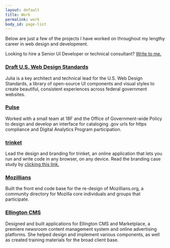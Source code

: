 ```yaml
---
layout: default
title: Work
permalink: work
body_id: page-list
---
```


<p class="subtitle">Below are just a few of the projects I have worked on throughout my lengthy career in web design and development.</p>

<p class="subtitle">Looking to hire a Senior UI Developer or technical consultant? <a href="mailto:hello@juliaelman.com?subject=Hello, Julia! Let's talk about design and code.">Write to me.</a></p>

<h3>
	<a href="https://standards.usa.gov/">Draft U.S. Web Design Standards</a>
</h3>
<article>
	<p>
		Julia is a key architect and technical lead for the U.S. Web Design Standards, a library of open-source UI components and visual styles to create beautiful, consistent experiences across federal government websites.
	</p>
</article>
<h3>
	<a href="https://pulse.cio.gov/">Pulse</a>
</h3>
<article>
	<p>
		Worked with a small team at 18F and the Office of Government-wide Policy to design and develop an interface for cataloging .gov urls for https compliance and Digital Analytics Program participation. 
	</p>
</article>
<h3>
	<a href="https://trinket.io/">trinket</a>
</h3>
<article>
	<p>
		Lead the design and branding for trinket, an online application that lets you run and write code in any browser, on any device. Read the branding case study by <a href="/blog/2014/01/22/creating-trinket">clicking this link.</a>
	</p>
</article>
<h3>
	<a href="https://mozillians.org/">Mozillians</a>
</h3>
<article>
	<p>
		Built the front end code base for the re-design of Mozillians.org, a community directory for Mozilla core individuals and groups that participate.
	</p>
</article>
<h3>
	<a href="http://www.ellingtoncms.com/">
		Ellington CMS
	</a>
</h3>
<article>
	<p>
		Designed and built applications for Ellington CMS and Marketplace, a premiere newsroom content management system and online advertising platforms. She helped design and implement various components, as well as created training materials for the broad client base.
	</p>
</article>
